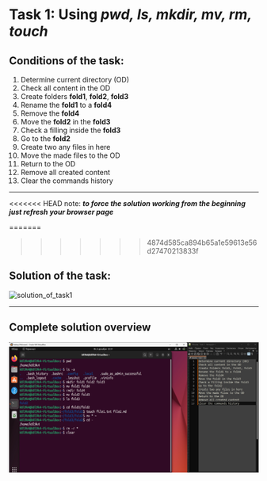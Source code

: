 # Task 1: Using **_pwd, ls, mkdir, mv, rm, touch_**   
## Conditions of the task:
1. Determine current directory (OD)
2. Check all content in the OD
3. Create folders **fold1**, **fold2**, **fold3**
4. Rename the **fold1** to a **fold4** 
5. Remove the **fold4**
6. Move the **fold2** in the **fold3**
7. Check a filling inside the **fold3**
8. Go to the **fold2**
9. Create two any files in here
10. Move the made files to the OD
11. Return to the OD
12. Remove all created content
13. Clear the commands history
___
<<<<<<< HEAD
note: **_to force the solution working from the beginning just refresh your browser page_**

=======
>>>>>>> 4874d585ca894b65a1e59613e56d27470213833f
## Solution of the task:
![solution_of_task1](Sourses/Task%201%20(pwd,%20ls,%20mkdir,%20mv,%20rm).gif)
___
## Complete solution overview
![FS](Sourses/Final_solution.png)